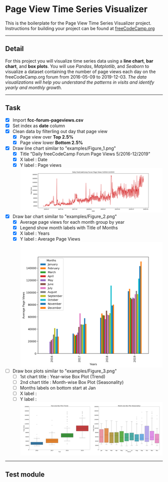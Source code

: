 # Page View Time Series Visualizer

This is the boilerplate for the Page View Time Series Visualizer project. Instructions for building your project can be found at [freeCodeCamp.org](https://www.freecodecamp.org/learn/data-analysis-with-python/data-analysis-with-python-projects/page-view-time-series-visualizer)

---

## Detail

For this project you will visualize time series data using a **line chart**, **bar chart**, and **box plots**. You will use _Pandas_, _Matplotlib_, and _Seaborn_ to visualize a dataset containing the number of page views each day on the freeCodeCamp.org forum from 2016-05-09 to 2019-12-03. _The data visualizations will help you understand the patterns in visits and identify yearly and monthly growth._  

---

## Task

- [X] Import **fcc-forum-pageviews.csv**  
- [X] Set index as **date** column  
- [X] Clean data by filterling out day that page view  
	- [X] Page view over **Top 2.5%**  
	- [X] Page view lower **Bottom 2.5%**  
- [X] Draw line chart similar to "examples/Figure_1.png"
	- [X] Title "Daily freeCodeCamp Forum Page Views 5/2016-12/2019"  
	- [X] X label : Date  
	- [X] Y label : Page views  
    ![Figure_1.png](examples/Figure_1.png)
- [X] Draw bar chart similar to "examples/Figure_2.png"  
 	- [X] Average page views for each month group by year  
	- [X] Legend show month labels with Title of Months  
	- [X] X label : Years  
	- [X] Y label : Average Page Views  
    ![Figure_2.png](examples/Figure_2.png)
- [ ] Draw box plots similar to "examples/Figure_3.png"  
	- [ ] 1st chart title : Year-wise Box Plot (Trend)  
	- [ ] 2nd chart title : Month-wise Box Plot (Seasonality)  
 	- [ ] Months labels on bottom start at Jan  
	- [ ] X label :  
	- [ ] Y label :  
    ![Figure_3.png](examples/Figure_3.png)  

---

## Test module
